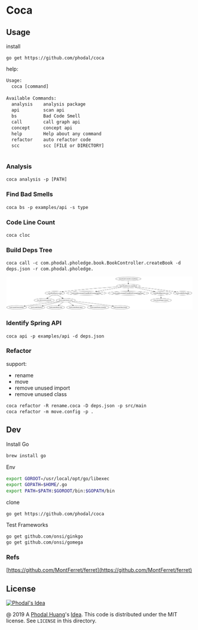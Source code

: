 # Coca

## Usage

install 

```
go get https://github.com/phodal/coca
```

help:

```
Usage:
  coca [command]

Available Commands:
  analysis    analysis package
  api         scan api
  bs          Bad Code Smell
  call        call graph api
  concept     concept api
  help        Help about any command
  refactor    auto refactor code
  scc         scc [FILE or DIRECTORY]


```

### Analysis

```
coca analysis -p [PATH]
```

### Find Bad Smells

```
coca bs -p examples/api -s type
```

### Code Line Count

```
coca cloc
```

### Build Deps Tree

```
coca call -c com.phodal.pholedge.book.BookController.createBook -d deps.json -r com.phodal.pholedge.
```

![Call Demo](docs/sample/call_demo.svg)

### Identify Spring API

```
coca api -p examples/api -d deps.json
```

### Refactor

support: 

 - rename
 - move
 - remove unused import
 - remove unused class

```
coca refactor -R rename.coca -D deps.json -p src/main
coca refactor -m move.config -p .
```

## Dev

Install Go

```bash
brew install go
```

Env

```bash
export GOROOT=/usr/local/opt/go/libexec
export GOPATH=$HOME/.go
export PATH=$PATH:$GOROOT/bin:$GOPATH/bin
```

clone

```
go get https://github.com/phodal/coca
```

Test Frameworks

```
go get github.com/onsi/ginkgo
go get github.com/onsi/gomega
```

### Refs

[https://github.com/MontFerret/ferret](https://github.com/MontFerret/ferret)

License
---

[![Phodal's Idea](http://brand.phodal.com/shields/idea-small.svg)](http://ideas.phodal.com/)

@ 2019 A [Phodal Huang](https://www.phodal.com)'s [Idea](http://github.com/phodal/ideas).  This code is distributed under the MIT license. See `LICENSE` in this directory.
